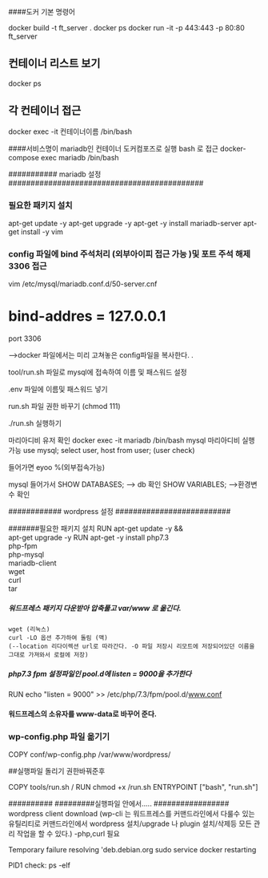 ####도커 기본 명령어

 docker build -t ft_server .
 docker ps
 docker run -it -p 443:443 -p 80:80 ft_server






 ## 컨테이너 리스트 보기
 docker ps

 ## 각 컨테이너 접근
 docker exec -it 컨테이너이름 /bin/bash

 ####서비스명이 mariadb인 컨테이너 도커컴포즈로 실행 bash 로 접근
 docker-compose exec mariadb /bin/bash


 ########### mariadb 설정############################################


 ### 필요한 패키지 설치
 apt-get update -y
 apt-get upgrade -y
 apt-get -y install mariadb-server
 apt-get install -y vim

 ### config 파일에 bind 주석처리 (외부아이피 접근 가능 )및 포트 주석 해제 3306 접근

 vim /etc/mysql/mariadb.conf.d/50-server.cnf

 # bind-addres  = 127.0.0.1
 port 3306

 -->docker 파일에서는 미리 고쳐놓은 config파일을 복사한다. .

 tool/run.sh 파일로 mysql에 접속하여 이름 및 패스워드 설정

 .env 파일에 이름및 패스워드 넣기

 run.sh 파일 권한 바꾸기 (chmod 111)

 ./run.sh 실행하기



마리아디비 유저 확인 
docker exec -it mariadb /bin/bash
mysql
마리아디비 실행 가능 
use mysql;
select user, host from user; (user check)

들어가면 eyoo %(외부접속가능)

 mysql 들어가서
 SHOW DATABASES;         --> db 확인
 SHOW VARIABLES;        -->환경변수 확인

############ wordpress 설정 ##########################

#######필요한 패키지 설치 
RUN		apt-get update -y &&\
		apt-get upgrade -y
RUN		apt-get -y install php7.3\
		php-fpm\
		php-mysql\
		mariadb-client\
		wget\
		curl\
		tar

##### 워드프레스 패키지 다운받아 압축풀고 var/www 로 옮긴다.  
	wget (리눅스)
	curl -LO 옵션 추가하여 돌림 (맥)
	(--location 리다이렉션 url로 따라간다. -O 파일 저장시 리모트에 저장되어있던 이름을 그대로 가져와서 로컬에 저장)
##### php7.3 fpm 설정파일인  pool.d에  listen = 9000을 추가한다 
RUN	 echo "listen = 9000" >> /etc/php/7.3/fpm/pool.d/www.conf

#### 워드프레스의 소유자를 www-data로 바꾸어 준다.

### wp-config.php 파일 옮기기 
COPY		conf/wp-config.php /var/www/wordpress/


##실행파일 돌리기 권한바꿔준후 


COPY		tools/run.sh	/
RUN		chmod +x /run.sh
ENTRYPOINT	["bash", "run.sh"]


##########
#########실행파일 안에서..... #################
wordpress client download (wp-cli 는 워드프레스를 커맨드라인에서 다룰수 있는 유틸리티로 커맨드라인에서 wordpress 설치/upgrade 나 plugin 설치/삭제등 모든 관리 작업을 할 수 있다.) -php,curl 필요 





Temporary failure resolving 'deb.debian.org
sudo service docker restarting 

PID1 check: ps -elf 
